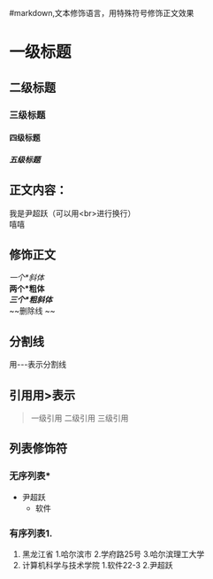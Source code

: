 #markdown,文本修饰语言，用特殊符号修饰正文效果 <br>
# 一级标题
## 二级标题
### 三级标题
#### 四级标题
##### 五级标题

## 正文内容：
我是尹超跃（可以用\<br\>进行换行）<br>
嘻嘻
## 修饰正文
 *一个\*斜体*<br>
 **两个\*粗体**<br>
***三个\*粗斜体***<br>
~~删除线 ~~
## 分割线
用\-\-\-表示分割线
## 引用用\>表示
> 一级引用
> 二级引用
> 三级引用
## 列表修饰符
### 无序列表\*
* 尹超跃
  * 软件

### 有序列表1.
1. 黑龙江省
  1.哈尔滨市
  2.学府路25号
  3.哈尔滨理工大学
2. 计算机科学与技术学院
  1.软件22-3
  2.尹超跃


